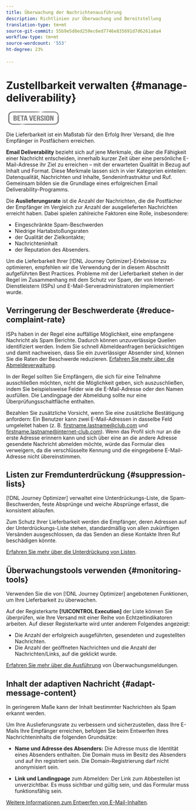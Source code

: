 ```yaml
---
title: Überwachung der Nachrichtenausführung
description: Richtlinien zur Überwachung und Bereitstellung
translation-type: tm+mt
source-git-commit: 55b9e5d8ed259ec6ed7746e835691d7d6261a8a4
workflow-type: tm+mt
source-wordcount: '553'
ht-degree: 23%

---
```


# Zustellbarkeit verwalten {#manage-deliverability}

![](assets/do-not-localize/badge.png)

Die Lieferbarkeit ist ein Maßstab für den Erfolg Ihrer Versand, die Ihre Empfänger in Postfächern erreichen.

**Email Deliverability** bezieht sich auf jene Merkmale, die über die Fähigkeit einer Nachricht entscheiden, innerhalb kurzer Zeit über eine persönliche E-Mail-Adresse ihr Ziel zu erreichen – mit der erwarteten Qualität in Bezug auf Inhalt und Format. Diese Merkmale lassen sich in vier Kategorien einteilen: Datenqualität, Nachrichten und Inhalte, Sendeninfrastruktur und Ruf. Gemeinsam bilden sie die Grundlage eines erfolgreichen Email Deliverability-Programms.

Die **Auslieferungsrate** ist die Anzahl der Nachrichten, die die Postfächer der Empfänger im Vergleich zur Anzahl der ausgelieferten Nachrichten erreicht haben. Dabei spielen zahlreiche Faktoren eine Rolle, insbesondere:

* Eingeschränkte Spam-Beschwerden
* Niedrige Hartabstoßungsraten
* der Qualität der Zielkontakte;
* Nachrichteninhalt
* der Reputation des Absenders.

Um die Lieferbarkeit Ihrer [!DNL Journey Optimizer]-Erlebnisse zu optimieren, empfehlen wir die Verwendung der in diesem Abschnitt aufgeführten Best Practices. Probleme mit der Lieferbarkeit stehen in der Regel im Zusammenhang mit dem Schutz vor Spam, der von Internet-Dienstleistern (ISPs) und E-Mail-Serveradministratoren implementiert wurde.

## Verringerung der Beschwerderate {#reduce-complaint-rate}

ISPs haben in der Regel eine auffällige Möglichkeit, eine empfangene Nachricht als Spam Berichte. Dadurch können unzuverlässige Quellen identifiziert werden. Indem Sie schnell Abmeldeanfragen berücksichtigen und damit nachweisen, dass Sie ein zuverlässiger Absender sind, können Sie die Raten der Beschwerde reduzieren. [Erfahren Sie mehr über die Abmeldeverwaltung](consent.md#opt-out-management).

In der Regel sollten Sie Empfängern, die sich für eine Teilnahme ausschließen möchten, nicht die Möglichkeit geben, sich auszuschließen, indem Sie beispielsweise Felder wie die E-Mail-Adresse oder den Namen ausfüllen. Die Landingpage der Abmeldung sollte nur eine Überprüfungsschaltfläche enthalten.

Bezahlen Sie zusätzliche Vorsicht, wenn Sie eine zusätzliche Bestätigung anfordern: Ein Benutzer kann zwei E-Mail-Adressen in dasselbe Feld umgeleitet haben (z. B. firstname.lastname@club.com und firstname.lastname@internet-club.com). Wenn das Profil sich nur an die erste Adresse erinnern kann und sich über eine an die andere Adresse gesendete Nachricht abmelden möchte, würde das Formular dies verweigern, da die verschlüsselte Kennung und die eingegebene E-Mail-Adresse nicht übereinstimmen.

## Listen zur Fremdunterdrückung {#suppression-lists}

[!DNL Journey Optimizer] verwaltet eine Unterdrückungs-Liste, die Spam-Beschwerden, feste Absprünge und weiche Absprünge erfasst, die konsistent ablaufen.

Zum Schutz Ihrer Lieferbarkeit werden die Empfänger, deren Adressen auf der Unterdrückungs-Liste stehen, standardmäßig von allen zukünftigen Versänden ausgeschlossen, da das Senden an diese Kontakte Ihren Ruf beschädigen könnte.

[Erfahren Sie mehr über die Unterdrückung von Listen](suppression-lists.md).

## Überwachungstools verwenden {#monitoring-tools}

Verwenden Sie die von [!DNL Journey Optimizer] angebotenen Funktionen, um Ihre Lieferbarkeit zu überwachen.

Auf der Registerkarte **[!UICONTROL Execution]** der Liste können Sie überprüfen, wie Ihre Versand mit einer Reihe von Echtzeitindikatoren arbeiten. Auf dieser Registerkarte wird unter anderem Folgendes angezeigt:
* Die Anzahl der erfolgreich ausgeführten, gesendeten und zugestellten Nachrichten.
* Die Anzahl der geöffneten Nachrichten und die Anzahl der Nachrichten/Links, auf die geklickt wurde.

[Erfahren Sie mehr über die Ausführung](message-monitoring.md) von Überwachungsmeldungen.

## Inhalt der adaptiven Nachricht {#adapt-message-content}

In geringerem Maße kann der Inhalt bestimmter Nachrichten als Spam erkannt werden.

<!--The use of certain words or of exclamation points in the subject line and within the messages can be read as signs of spam.

Spammers are also known to replace text with images to stop offending text from being analyzed automatically by anti-spam filters. In response to this, a message (in HTML format) with a high proportion of images, or images as attachments, may end up being blocked.-->

Um Ihre Auslieferungsrate zu verbessern und sicherzustellen, dass Ihre E-Mails Ihre Empfänger erreichen, befolgen Sie beim Entwerfen Ihres Nachrichteninhalts die folgenden Grundsätze:

* **Name und Adresse des Absenders:** Die Adresse muss die Identität eines Absenders enthalten. Die Domain muss im Besitz des Absenders und auf ihn registriert sein. Die Domain-Registrierung darf nicht anonymisiert sein.

<!--* **Subject**: Avoid excessive capitalization and punctuation, and words that are frequently used by spammers ("Win", "Free", etc.).
* **Personalize your email**: Personalizing the email increases the chances of your message being opened.
* **Images and text**: Respect a decent text/image ratio (for example 60% text and 40% images).-->
* **Link und Landingpage** zum Abmelden: Der Link zum Abbestellen ist unverzichtbar. Es muss sichtbar und gültig sein, und das Formular muss funktionsfähig sein.

<!--**Use tools** offered by Journey Optimizer to optimize the content of your email (delivery analysis, anti-spam analysis).-->

[Weitere Informationen zum Entwerfen von E-Mail-Inhalten](design-emails.md).
